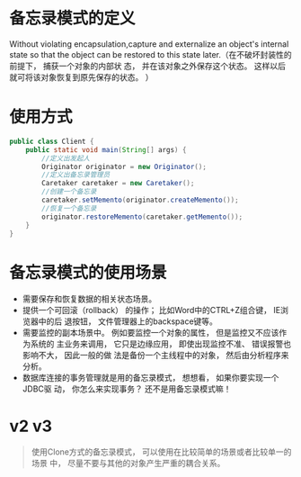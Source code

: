 # 备忘录模式的定义
Without violating encapsulation,capture and externalize an object's internal state so that the
object can be restored to this state later.（在不破坏封装性的前提下， 捕获一个对象的内部状
态， 并在该对象之外保存这个状态。 这样以后就可将该对象恢复到原先保存的状态。 ）

# 使用方式
```java
public class Client {
    public static void main(String[] args) {
        //定义出发起人
        Originator originator = new Originator();
        //定义出备忘录管理员
        Caretaker caretaker = new Caretaker();
        //创建一个备忘录
        caretaker.setMemento(originator.createMemento());
        //恢复一个备忘录
        originator.restoreMemento(caretaker.getMemento());
    }
}
```
# 备忘录模式的使用场景
* 需要保存和恢复数据的相关状态场景。
* 提供一个可回滚（rollback） 的操作； 比如Word中的CTRL+Z组合键， IE浏览器中的后
  退按钮， 文件管理器上的backspace键等。
* 需要监控的副本场景中。 例如要监控一个对象的属性， 但是监控又不应该作为系统的
  主业务来调用， 它只是边缘应用， 即使出现监控不准、 错误报警也影响不大， 因此一般的做
  法是备份一个主线程中的对象， 然后由分析程序来分析。
* 数据库连接的事务管理就是用的备忘录模式， 想想看， 如果你要实现一个JDBC驱
  动， 你怎么来实现事务？ 还不是用备忘录模式嘛！

# v2  v3
>使用Clone方式的备忘录模式， 可以使用在比较简单的场景或者比较单一的场景
中， 尽量不要与其他的对象产生严重的耦合关系。








